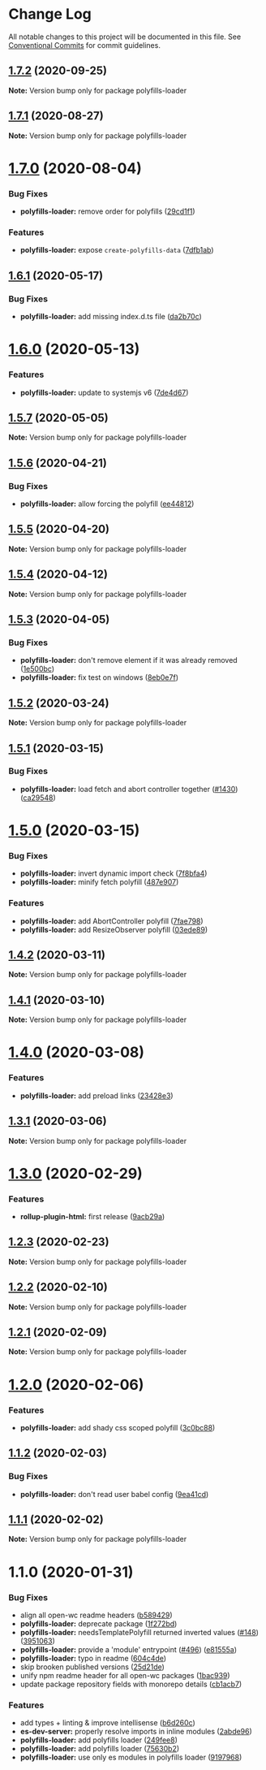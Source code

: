 # Change Log

All notable changes to this project will be documented in this file.
See [Conventional Commits](https://conventionalcommits.org) for commit guidelines.

## [1.7.2](https://github.com/open-wc/open-wc/compare/polyfills-loader@1.7.1...polyfills-loader@1.7.2) (2020-09-25)

**Note:** Version bump only for package polyfills-loader





## [1.7.1](https://github.com/open-wc/open-wc/compare/polyfills-loader@1.7.0...polyfills-loader@1.7.1) (2020-08-27)

**Note:** Version bump only for package polyfills-loader





# [1.7.0](https://github.com/open-wc/open-wc/compare/polyfills-loader@1.6.1...polyfills-loader@1.7.0) (2020-08-04)


### Bug Fixes

* **polyfills-loader:** remove order for polyfills ([29cd1f1](https://github.com/open-wc/open-wc/commit/29cd1f13ee56dadc086d2220ac8c89fe9d92c272))


### Features

* **polyfills-loader:** expose `create-polyfills-data` ([7dfb1ab](https://github.com/open-wc/open-wc/commit/7dfb1abb7ff4d201b133cd6815d855ef2feab2b0))





## [1.6.1](https://github.com/open-wc/open-wc/compare/polyfills-loader@1.6.0...polyfills-loader@1.6.1) (2020-05-17)


### Bug Fixes

* **polyfills-loader:** add missing index.d.ts file ([da2b70c](https://github.com/open-wc/open-wc/commit/da2b70cae4dcbf04dcc0c6c12dfcbbc8b0e30d54))





# [1.6.0](https://github.com/open-wc/open-wc/compare/polyfills-loader@1.5.7...polyfills-loader@1.6.0) (2020-05-13)


### Features

* **polyfills-loader:** update to systemjs v6 ([7de4d67](https://github.com/open-wc/open-wc/commit/7de4d6759792725e919f7f165bae8262812e9e17))





## [1.5.7](https://github.com/open-wc/open-wc/compare/polyfills-loader@1.5.6...polyfills-loader@1.5.7) (2020-05-05)

**Note:** Version bump only for package polyfills-loader





## [1.5.6](https://github.com/open-wc/open-wc/compare/polyfills-loader@1.5.5...polyfills-loader@1.5.6) (2020-04-21)


### Bug Fixes

* **polyfills-loader:** allow forcing the polyfill ([ee44812](https://github.com/open-wc/open-wc/commit/ee44812f89e90879713a0ba5cd79e631c57f6d4e))





## [1.5.5](https://github.com/open-wc/open-wc/compare/polyfills-loader@1.5.4...polyfills-loader@1.5.5) (2020-04-20)

**Note:** Version bump only for package polyfills-loader





## [1.5.4](https://github.com/open-wc/open-wc/compare/polyfills-loader@1.5.3...polyfills-loader@1.5.4) (2020-04-12)

**Note:** Version bump only for package polyfills-loader





## [1.5.3](https://github.com/open-wc/open-wc/compare/polyfills-loader@1.5.2...polyfills-loader@1.5.3) (2020-04-05)


### Bug Fixes

* **polyfills-loader:** don't remove element if it was already removed ([1e500bc](https://github.com/open-wc/open-wc/commit/1e500bc4c23ab467967d5b50b7d3ced0047bbfb5))
* **polyfills-loader:** fix test on windows ([8eb0e7f](https://github.com/open-wc/open-wc/commit/8eb0e7feed3d86a2401633c4d99cbcbdca6ec6c7))





## [1.5.2](https://github.com/open-wc/open-wc/compare/polyfills-loader@1.5.1...polyfills-loader@1.5.2) (2020-03-24)

**Note:** Version bump only for package polyfills-loader





## [1.5.1](https://github.com/open-wc/open-wc/compare/polyfills-loader@1.5.0...polyfills-loader@1.5.1) (2020-03-15)


### Bug Fixes

* **polyfills-loader:** load fetch and abort controller together ([#1430](https://github.com/open-wc/open-wc/issues/1430)) ([ca29548](https://github.com/open-wc/open-wc/commit/ca2954822440dbb218420be99dfbd2df03760dbd))





# [1.5.0](https://github.com/open-wc/open-wc/compare/polyfills-loader@1.4.2...polyfills-loader@1.5.0) (2020-03-15)


### Bug Fixes

* **polyfills-loader:** invert dynamic import check ([7f8bfa4](https://github.com/open-wc/open-wc/commit/7f8bfa4ca0aaf37394005077f54c06643cd82ef7))
* **polyfills-loader:** minify fetch polyfill ([487e907](https://github.com/open-wc/open-wc/commit/487e90754371f421cd148afa922aa3a4101ee26d))


### Features

* **polyfills-loader:** add AbortController polyfill ([7fae798](https://github.com/open-wc/open-wc/commit/7fae798bda0d3156e850c81b64381b80e8512c55))
* **polyfills-loader:** add ResizeObserver polyfill ([03ede89](https://github.com/open-wc/open-wc/commit/03ede89140e9fdb103283410c95643303909f6b3))





## [1.4.2](https://github.com/open-wc/open-wc/compare/polyfills-loader@1.4.1...polyfills-loader@1.4.2) (2020-03-11)

**Note:** Version bump only for package polyfills-loader





## [1.4.1](https://github.com/open-wc/open-wc/compare/polyfills-loader@1.4.0...polyfills-loader@1.4.1) (2020-03-10)

**Note:** Version bump only for package polyfills-loader





# [1.4.0](https://github.com/open-wc/open-wc/compare/polyfills-loader@1.3.1...polyfills-loader@1.4.0) (2020-03-08)


### Features

* **polyfills-loader:** add preload links ([23428e3](https://github.com/open-wc/open-wc/commit/23428e344154af6826e7db6a72f67533f3bd9511))





## [1.3.1](https://github.com/open-wc/open-wc/compare/polyfills-loader@1.3.0...polyfills-loader@1.3.1) (2020-03-06)

**Note:** Version bump only for package polyfills-loader





# [1.3.0](https://github.com/open-wc/open-wc/compare/polyfills-loader@1.2.3...polyfills-loader@1.3.0) (2020-02-29)


### Features

* **rollup-plugin-html:** first release ([9acb29a](https://github.com/open-wc/open-wc/commit/9acb29ac84b0ef7e2b06c57043c9d2c76d5a29c0))





## [1.2.3](https://github.com/open-wc/open-wc/compare/polyfills-loader@1.2.2...polyfills-loader@1.2.3) (2020-02-23)

**Note:** Version bump only for package polyfills-loader





## [1.2.2](https://github.com/open-wc/open-wc/compare/polyfills-loader@1.2.1...polyfills-loader@1.2.2) (2020-02-10)

**Note:** Version bump only for package polyfills-loader





## [1.2.1](https://github.com/open-wc/open-wc/compare/polyfills-loader@1.2.0...polyfills-loader@1.2.1) (2020-02-09)

**Note:** Version bump only for package polyfills-loader





# [1.2.0](https://github.com/open-wc/open-wc/compare/polyfills-loader@1.1.2...polyfills-loader@1.2.0) (2020-02-06)


### Features

* **polyfills-loader:** add shady css scoped polyfill ([3c0bc88](https://github.com/open-wc/open-wc/commit/3c0bc88f0e67806abbb901d689b01c565261b6e0))





## [1.1.2](https://github.com/open-wc/open-wc/compare/polyfills-loader@1.1.1...polyfills-loader@1.1.2) (2020-02-03)


### Bug Fixes

* **polyfills-loader:** don't read user babel config ([9ea41cd](https://github.com/open-wc/open-wc/commit/9ea41cddc934de394b80853a75ad070e3b6edd05))





## [1.1.1](https://github.com/open-wc/open-wc/compare/polyfills-loader@1.1.0...polyfills-loader@1.1.1) (2020-02-02)

**Note:** Version bump only for package polyfills-loader





# 1.1.0 (2020-01-31)


### Bug Fixes

* align all open-wc readme headers ([b589429](https://github.com/open-wc/open-wc/commit/b5894290e27adf465484d1d7e7bf08fad279d3f4))
* **polyfills-loader:** deprecate package ([1f272bd](https://github.com/open-wc/open-wc/commit/1f272bd4d767a13d989371c193b0c6e677033483))
* **polyfills-loader:** needsTemplatePolyfill returned inverted values ([#148](https://github.com/open-wc/open-wc/issues/148)) ([3951063](https://github.com/open-wc/open-wc/commit/395106344da7d1824f54031b77e3efb3ebb3504b))
* **polyfills-loader:** provide a 'module' entrypoint ([#496](https://github.com/open-wc/open-wc/issues/496)) ([e81555a](https://github.com/open-wc/open-wc/commit/e81555a2acaed315c259abce178b0cd5bf741b7e))
* **polyfills-loader:** typo in readme ([604c4de](https://github.com/open-wc/open-wc/commit/604c4de5c66ee6e4ce5a66c0ce67bf914eabe33f))
* skip brooken published versions ([25d21de](https://github.com/open-wc/open-wc/commit/25d21def522f22f98fc8c71b4c055617089c0e23))
* unify npm readme header for all open-wc packages ([1bac939](https://github.com/open-wc/open-wc/commit/1bac9391f8866cac1667afadb26b0693f5f0c591))
* update package repository fields with monorepo details ([cb1acb7](https://github.com/open-wc/open-wc/commit/cb1acb7e59cb8161528b010342e15d6bba1cf457))


### Features

* add types + linting & improve intellisense ([b6d260c](https://github.com/open-wc/open-wc/commit/b6d260c04f2d634a3bc64beca38c64c4d95ce6be))
* **es-dev-server:** properly resolve imports in inline modules ([2abde96](https://github.com/open-wc/open-wc/commit/2abde96787753185c67cd16c530bc7697716d917))
* **polyfills-loader:** add polyfills loader ([249fee8](https://github.com/open-wc/open-wc/commit/249fee8a64982021eb2e1ad1937f3c08a4abc3c5))
* **polyfills-loader:** add polyfills loader ([75630b2](https://github.com/open-wc/open-wc/commit/75630b262c1f1d56d57864d1a40eea63899285de))
* **polyfills-loader:** use only es modules in polyfills loader ([9197968](https://github.com/open-wc/open-wc/commit/91979688b1ad4d63e9fd30d297d2509c8dd5712d))
